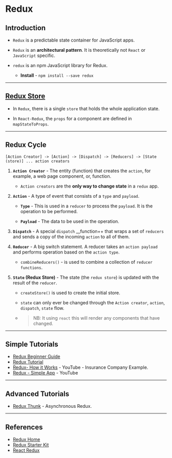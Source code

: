 # Redux

## Introduction

* `Redux` is a predictable state container for JavaScript apps.

* `Redux` is an __architectural pattern__. It is theoretically not `React` or `JavaScript` specific.

* `redux` is an npm JavaScript library for Redux.

    * __Install__ - `npm install --save redux`

---

## [Redux Store](https://redux.js.org/basics/store)

* In `Redux`, there is a single `store` that holds the whole application state.

* In `React-Redux`, the `props` for a component are defined in `mapStateToProps`.

--- 

## Redux Cycle

```
[Action Creator] -> [Action] -> [Dispatch] -> [Reducers] -> [State (store)] ... action creators
```

1. __`Action Creator`__ - The entity (function) that creates the `action`, for example, a web page component, or, function.

    * `Action creators` are the __only way to change state__ in a `redux` app.


2. __`Action`__ - A type of event that consists of a `type` and `payload`.
    
    * __`Type`__ - This is used in a `reducer` to process the `payload`. It is the operation to be performed.

    * __`Payload`__ - The data to be used in the operation.


3. __`Dispatch`__ - A special `dispatch` __function++ that wraps a set of `reducers` and sends a copy of the incoming `action` to all of them.


4. __`Reducer`__ - A big switch statement. A reducer takes an `action payload` and performs operation based on the `action type`.

    * `combineReducers()` - is used to combine a collection of `reducer functions`.


5. __`State` (Redux Store)__ - The state (the `redux store`) is updated with the result of the `reducer`.

    * `createStore()` is used to create the initial store.

    * `state` can only ever be changed through the `Action creator`, `action`, `dispatch`, `state` flow.

    * >NB: It using `react` this will render any components that have changed.

---

## Simple Tutorials

* [Redux Beginner Guide](https://www.valentinog.com/blog/redux/)
* [Redux Tutorial](https://www.robinwieruch.de/react-redux-tutorial/)
* [Redux- How it Works](https://www.youtube.com/watch?v=3sjMRS1gJys) - YouTube - Insurance Company Example.
* [Redux - Simple App](https://www.youtube.com/watch?v=kJeXr1K3nyg) - YouTube

---

## Advanced Tutorials

* [Redux Thunk](https://www.youtube.com/watch?v=1QI-UE3-0PU) - Asynchronous Redux.


---

## References

* [Redux Home](https://redux.js.org/)
* [Redux Starter Kit](https://redux-starter-kit.js.org/)
* [React Redux](https://react-redux.js.org/)
